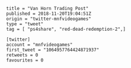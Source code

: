 ```
title = "Van Horn Trading Post"
published = 2018-11-20T19:04:51Z
origin = "twitter-mnfvideogames"
type = "tweet"
tag = [ "ps4share", "red-dead-redemption-2",]

[twitter]
account = "mnfvideogames"
first_tweet = "1064957764424871937"
retweets = 0
favourites = 0
```

<p class='image'><img src='https://mnf.m17s.net/2018/11/20/Dsd9cNZXQAAIOzF.jpg' alt=''></p>

